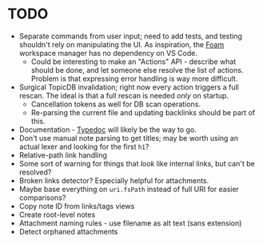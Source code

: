 # TODO

- Separate commands from user input; need to add tests, and testing shouldn't rely on manipulating the UI. As inspiration, the [Foam](https://github.com/foambubble/foam-workspace-manager) workspace manager has no dependency on VS Code.
  - Could be interesting to make an "Actions" API - describe what should be done, and let someone else resolve the list of actions. Problem is that expressing error handling is way more difficult.
- Surgical TopicDB invalidation; right now every action triggers a full rescan. The ideal is that a full rescan is needed _only_ on startup.
  - Cancellation tokens as well for DB scan operations.
  - Re-parsing the current file and updating backlinks should be part of this.
- Documentation - [Typedoc](http://typedoc.org/) will likely be the way to go.
- Don't use manual note parsing to get titles; may be worth using an actual lexer and looking for the first `h1`?
- Relative-path link handling
- Some sort of warning for things that _look_ like internal links, but can't be resolved?
- Broken links detector? Especially helpful for attachments.
- Maybe base everything on `uri.fsPath` instead of full URI for easier comparisons?
- Copy note ID from links/tags views
- Create root-level notes
- Attachment naming rules - use filename as alt text (sans extension)
- Detect orphaned attachments
